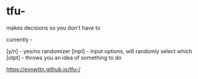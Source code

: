 # tfu-

makes decisions so you don't have to

currently - 

[y/n] - yes/no randomizer
[inpt] - input options, will randomly select which
[otpt] - throws you an idea of something to do

https://evnwttn.github.io/tfu-/

